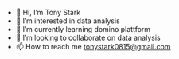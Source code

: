 - 👋 Hi, I’m Tony Stark
- 👀 I’m interested in data analysis
- 🌱 I’m currently learning domino plattform
- 💞️ I’m looking to collaborate on data analysis
- 📫 How to reach me tonystark0815@gmail.com

<!---
tonystark0815/tonystark0815 is a ✨ special ✨ repository because its `README.md` (this file) appears on your GitHub profile.
You can click the Preview link to take a look at your changes.
--->
